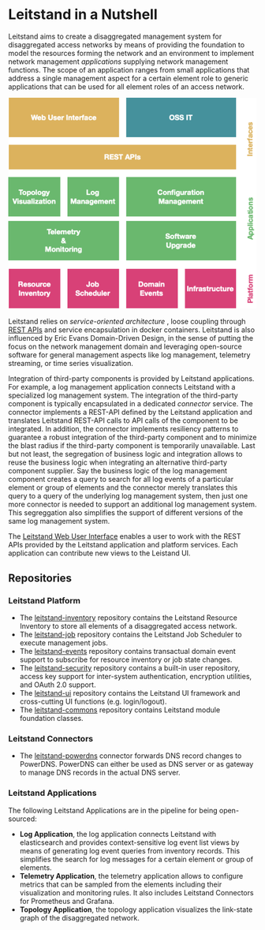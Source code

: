 # Leitstand in a Nutshell

Leitstand aims to create a disaggregated management system for disaggregated access networks 
by means of providing the foundation to model the resources forming the network and 
an environment to implement network management _applications_ supplying network management functions.
The scope of an application ranges from small applications that address a single management aspect for a certain element role to generic applications that can be used for all element roles of an access network.

![Leitstand Overview](./doc/assets/leitstand_overview.png "Leitstand Overview") 

Leitstand relies on _service-oriented architecture_ , 
loose coupling through [REST APIs](./doc/REST.md) and 
service encapsulation in docker containers.
Leitstand is also influenced by Eric Evans Domain-Driven Design, 
in the sense of putting the focus on the network management domain and 
leveraging open-source software for general management aspects like log management, telemetry streaming, or time series visualization. 

Integration of third-party components is provided by Leitstand applications.
For example, a log management application connects Leitstand with a specialized log management system.
The integration of the third-party component is typically encapsulated in a dedicated _connector_ service. 
The connector implements a REST-API defined by the Leitstand application and translates Leitstand REST-API calls to API calls of the component to be integrated.
In addition, the connector implements resiliency patterns to guarantee a robust integration of the third-party component and to minimize the blast radius if the third-party component is temporarily unavailable.
Last but not least, the segregation of business logic and integration allows to reuse the business logic when integrating an alternative third-party component supplier. 
Say the business logic of the log management component creates a query to search for all log events of a particular element or group of elements and the connector merely translates this query to a query of the underlying log management system, then just one more connector is needed to support an additional log management system.
This segreggation also simplifies the support of different versions of the same log management system.

The [Leitstand Web User Interface](https://github.com/leitstand/leitstand-ui) enables a user to work with the REST APIs provided by the Leitstand application and platform services.
Each application can contribute new views to the Leistand UI.

## Repositories

### Leitstand Platform

- The [leitstand-inventory](https://github.com/leitstand/leitstand-inventory) repository contains the Leitstand Resource Inventory to store all elements of a disaggregated access network.
- The [leitstand-job](https://github.com/leitstand/leitstand-job) repository contains the Leitstand Job Scheduler to execute management jobs. 
- The [leitstand-events](https://github.com/leitstand/leitstand-events) repository contains transactual domain event support to subscribe for resource inventory or job state changes.
- The [leitstand-security](https://github.com/leitstand/leitstand-security) repository contains a built-in user repository, access key support for inter-system authentication, encryption utilities, and OAuth 2.0 support.
- The [leitstand-ui](https://github.com/leitstand/leitstand-ui) repository contains the Leitstand UI framework and cross-cutting UI functions (e.g. login/logout).
- The [leitstand-commons](https://github.com/leitstand/leitstand-commons) repository contains Leitstand module foundation classes.

### Leitstand Connectors

- The [leitstand-powerdns](https://github.com/leitstand/leitstand-powerdns) connector forwards DNS record changes to PowerDNS. PowerDNS can either be used as DNS server or as gateway to manage DNS records in the actual DNS server.

### Leitstand Applications

The following Leitstand Applications are in the pipeline for being open-sourced:

- __Log Application__, the log application connects Leitstand with elasticsearch and provides context-sensitive log event list views by means of generating log event queries from inventory records. This simplifies the search for log messages for a certain element or group of elements.
- __Telemetry Application__, the telemetry application allows to configure metrics that can be sampled from the elements including their visualization and monitoring rules. It also includes Leitstand Connectors for Prometheus and Grafana.
- __Topology Application__, the topology application visualizes the link-state graph of the  disaggregated  network.

